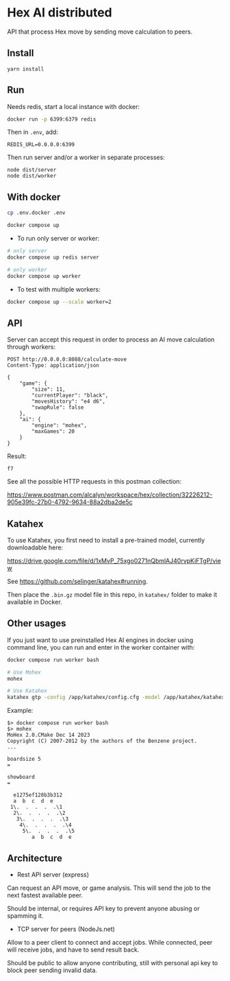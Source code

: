 # Hex AI distributed

API that process Hex move by sending move calculation to peers.

## Install

```
yarn install
```

## Run

Needs redis, start a local instance with docker:

``` bash
docker run -p 6399:6379 redis
```

Then in `.env`, add:

```
REDIS_URL=0.0.0.0:6399
```

Then run server and/or a worker in separate processes:

```
node dist/server
node dist/worker
```

## With docker

``` bash
cp .env.docker .env

docker compose up
```

- To run only server or worker:

``` bash
# only server
docker compose up redis server

# only worker
docker compose up worker
```

- To test with multiple workers:

``` bash
docker compose up --scale worker=2
```

## API

Server can accept this request in order to process an AI move calculation through workers:

```
POST http://0.0.0.0:8088/calculate-move
Content-Type: application/json

{
    "game": {
        "size": 11,
        "currentPlayer": "black",
        "movesHistory": "e4 d6",
        "swapRule": false
    },
    "ai": {
        "engine": "mohex",
        "maxGames": 20
    }
}
```

Result:

```
f7
```

See all the possible HTTP requests in this postman collection:

<https://www.postman.com/alcalyn/workspace/hex/collection/32226212-905e39fc-27b0-4792-9634-88a2dba2de5c>

## Katahex

To use Katahex, you first need to install a pre-trained model, currently downloadable here:

<https://drive.google.com/file/d/1xMvP_75xgo0271nQbmlAJ40rvpKiFTgP/view>

See <https://github.com/selinger/katahex#running>.

Then place the `.bin.gz` model file in this repo, in `katahex/` folder to make it available in Docker.

## Other usages

If you just want to use preinstalled Hex AI engines in docker using command line,
you can run and enter in the worker container with:

``` bash
docker compose run worker bash

# Use Mohex
mohex

# Use Katahex
katahex gtp -config /app/katahex/config.cfg -model /app/katahex/katahex_model_20220618.bin.gz
```

Example:

```
$> docker compose run worker bash
$> mohex
MoHex 2.0.CMake Dec 14 2023
Copyright (C) 2007-2012 by the authors of the Benzene project.
...

boardsize 5
=

showboard
=

  e1275ef128b3b312
  a  b  c  d  e
 1\.  .  .  .  .\1
  2\.  .  .  .  .\2
   3\.  .  .  .  .\3
    4\.  .  .  .  .\4
     5\.  .  .  .  .\5
        a  b  c  d  e

```

## Architecture

- Rest API server (express)

Can request an API move, or game analysis.
This will send the job to the next fastest available peer.

Should be internal, or requires API key to prevent anyone abusing or spamming it.

- TCP server for peers (NodeJs.net)

Allow to a peer client to connect and accept jobs.
While connected, peer will receive jobs, and have to send result back.

Should be public to allow anyone contributing, still with personal api key to block peer sending invalid data.
